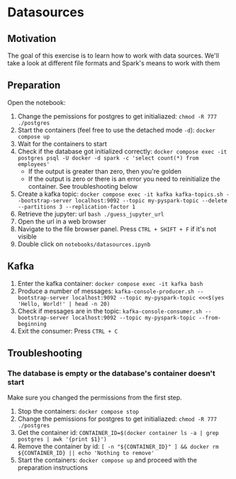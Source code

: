 # Datasources

## Motivation

The goal of this exercise is to learn how to work with data sources.
We'll take a look at different file formats and Spark's means to work with them

## Preparation

Open the notebook:

1. Change the pemissions for postgres to get initialiazed: `chmod -R 777 ./postgres`
1. Start the containers (feel free to use the detached mode `-d`): `docker compose up`
1. Wait for the containers to start
1. Check if the database got initialized correctly: `docker compose exec -it postgres psql -U docker -d spark -c 'select count(*) from employees'`
   - If the output is greater than zero, then you're golden
   - If the output is zero or there is an error you need to reinitialize the container. See troubleshooting below
1. Create a kafka topic: `docker compose exec -it kafka kafka-topics.sh --bootstrap-server localhost:9092 --topic my-pyspark-topic --delete --partitions 3 --replication-factor 1`
1. Retrieve the jupyter: url `bash ./guess_jupyter_url`
1. Open the url in a web browser
1. Navigate to the file browser panel. Press `CTRL + SHIFT + F` if it's not visible
1. Double click on `notebooks/datasources.ipynb`

## Kafka

1. Enter the kafka container: `docker compose exec -it kafka bash`
1. Produce a number of messages: `kafka-console-producer.sh --bootstrap-server localhost:9092 --topic my-pyspark-topic <<<$(yes 'Hello, World!' | head -n 20)`
1. Check if messages are in the topic: `kafka-console-consumer.sh --bootstrap-server localhost:9092 --topic my-pyspark-topic --from-beginning`
1. Exit the consumer: Press `CTRL + C`

## Troubleshooting

### The database is empty or the database's container doesn't start

Make sure you changed the permissions from the first step.

1. Stop the containers: `docker compose stop`
1. Change the pemissions for postgres to get initialiazed: `chmod -R 777 ./postgres`
1. Get the container id: `CONTAINER_ID=$(docker container ls -a | grep postgres | awk '{print $1}')`
1. Remove the container by id: `[ -n "${CONTAINER_ID}" ] && docker rm ${CONTAINER_ID} || echo 'Nothing to remove'`
1. Start the containers: `docker compose up` and proceed with the preparation instructions
